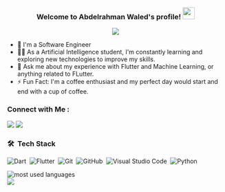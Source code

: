 
<h3 align="center">
  Welcome to Abdelrahman Waled's profile!
  <img src="https://media.giphy.com/media/hvRJCLFzcasrR4ia7z/giphy.gif" width="28">
</h3>

<!-- Typing SVG by DenverCoder1 - https://github.com/DenverCoder1/readme-typing-svg -->
<p align="center">
  <a href="https://github.com/DenverCoder1/readme-typing-svg"><img src="https://readme-typing-svg.herokuapp.com/?lines=Flutter-developer;Always%20learning%20new%20things&font=Fira%20Code&center=true&width=440&height=45&color=f75c7e&vCenter=true&size=22"></a>
</p> 

- 🏢 I'm a Software Engineer 
- 👨‍💻 As a Artificial Intelligence student, I'm constantly learning and exploring new technologies to improve my skills.
- 💬 Ask me about my experience with Flutter and Machine Learning, or anything related to FLutter.
- ⚡ Fun Fact: I'm a coffee enthusiast and my perfect day would start and end with a cup of coffee.



### Connect with Me :

<a href="https://www.linkedin.com/in/abdelrahman-waled-96b061249/" target="_blank"><img src="https://img.shields.io/badge/-Abdelrahman%20Waled-0077B5?style=for-the-badge&logo=Linkedin&logoColor=white"/></a>
<a href="https://t.me/abdowaled20011113" target="_blank"><img src="https://img.shields.io/badge/-Abdelrahman%20Waled-0077B5?style=for-the-badge&logo=Telegram&logoColor=white"/></a>



### 🛠 &nbsp;Tech Stack
![Dart](https://img.shields.io/badge/Dart-00AFF0?style=for-the-badge&logo=dart&logoColor=white)&nbsp;
![Flutter](https://img.shields.io/badge/Flutter-00AFF0?style=for-the-badge&logo=flutter&logoColor=white)&nbsp;
![Git](https://img.shields.io/badge/-Git-05122A?style=flat&logo=git)&nbsp;
![GitHub](https://img.shields.io/badge/-GitHub-05122A?style=flat&logo=github)&nbsp;
![Visual Studio Code](https://img.shields.io/badge/-Visual%20Studio%20Code-05122A?style=flat&logo=visual-studio-code&logoColor=007ACC)&nbsp;
![Python](https://img.shields.io/badge/-Python%20-05122A?style=flat&logo=python)&nbsp;




<img align="left" src="https://github-readme-stats.vercel.app/api/top-langs?username=yousefdergham&show_icons=true&locale=en&layout=compact&theme=radical" alt="most used languages" />
<br>
<a href="https://komarev.com/ghpvc/?username=yousefdergham&style=for-the-badge">
    <img src="https://komarev.com/ghpvc/?username=yousefdergham&style=for-the-badge">
</a>
